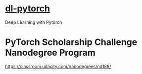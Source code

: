 # [dl-pytorch](README.md)
Deep Learning with Pytorch


# PyTorch Scholarship Challenge Nanodegree Program
https://classroom.udacity.com/nanodegrees/nd188/


